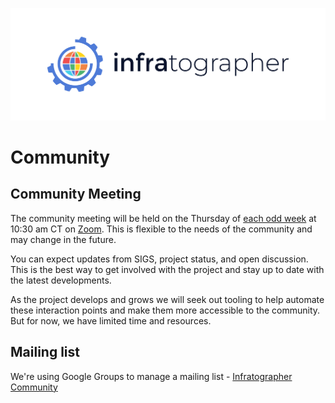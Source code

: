 ![text](https://raw.githubusercontent.com/infratographer/website/main/source/theme/assets/pictures/logo.jpg)
#  Community

## Community Meeting

The community meeting will be held on the Thursday of [each odd week](https://www.epochconverter.com/weeknumbers) at 10:30 am CT on [Zoom](https://us06web.zoom.us/j/88057942869?pwd=Vnd1OWplazFwREJQeWFHWks4MUptQT09). This is flexible to the needs of the community and may change in the future.

You can expect updates from SIGS, project status, and open discussion. This is the best way to get involved with the project and stay up to date with the latest developments.

As the project develops and grows we will seek out tooling to help automate these interaction points and make them more accessible to the community. But for now, we have limited time and resources.

## Mailing list

We're using Google Groups to manage a mailing list - [Infratographer Community](https://groups.google.com/a/infratographer.com/g/community)
